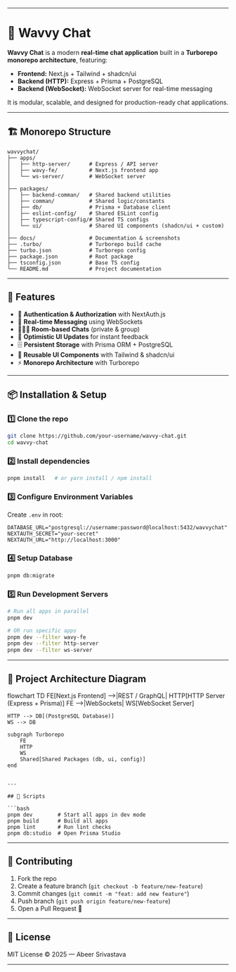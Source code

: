 

---

# 🌊 Wavvy Chat

**Wavvy Chat** is a modern **real-time chat application** built in a **Turborepo monorepo architecture**, featuring:

* **Frontend:** Next.js + Tailwind + shadcn/ui
* **Backend (HTTP):** Express + Prisma + PostgreSQL
* **Backend (WebSocket):** WebSocket server for real-time messaging

It is modular, scalable, and designed for production-ready chat applications.

---

## 🏗️ Monorepo Structure

```
wavvychat/
├── apps/
│   ├── http-server/      # Express / API server
│   ├── wavy-fe/          # Next.js frontend app
│   └── ws-server/        # WebSocket server
│
├── packages/
│   ├── backend-comman/   # Shared backend utilities
│   ├── comman/           # Shared logic/constants
│   ├── db/               # Prisma + Database client
│   ├── eslint-config/    # Shared ESLint config
│   ├── typescript-config/# Shared TS configs
│   └── ui/               # Shared UI components (shadcn/ui + custom)
│
├── docs/                 # Documentation & screenshots
├── .turbo/               # Turborepo build cache
├── turbo.json            # Turborepo config
├── package.json          # Root package
├── tsconfig.json         # Base TS config
└── README.md             # Project documentation
```

---

## 🚀 Features

* 🔐 **Authentication & Authorization** with NextAuth.js
* 💬 **Real-time Messaging** using WebSockets
* 🧑‍🤝‍🧑 **Room-based Chats** (private & group)
* 📨 **Optimistic UI Updates** for instant feedback
* 🗄️ **Persistent Storage** with Prisma ORM + PostgreSQL
* 🎨 **Reusable UI Components** with Tailwind & shadcn/ui
* ⚡ **Monorepo Architecture** with Turborepo

---

## 📦 Installation & Setup

### 1️⃣ Clone the repo

```bash
git clone https://github.com/your-username/wavvy-chat.git
cd wavvy-chat
```

### 2️⃣ Install dependencies

```bash
pnpm install   # or yarn install / npm install
```

### 3️⃣ Configure Environment Variables

Create `.env` in root:

```env
DATABASE_URL="postgresql://username:password@localhost:5432/wavvychat"
NEXTAUTH_SECRET="your-secret"
NEXTAUTH_URL="http://localhost:3000"
```

### 4️⃣ Setup Database

```bash
pnpm db:migrate
```

### 5️⃣ Run Development Servers

```bash
# Run all apps in parallel
pnpm dev

# OR run specific apps
pnpm dev --filter wavy-fe
pnpm dev --filter http-server
pnpm dev --filter ws-server
```

---

## 📁 Project Architecture Diagram

flowchart TD
    FE[Next.js Frontend] -->|REST / GraphQL| HTTP[HTTP Server (Express + Prisma)]
    FE -->|WebSockets| WS[WebSocket Server]

    HTTP --> DB[(PostgreSQL Database)]
    WS --> DB

    subgraph Turborepo
        FE
        HTTP
        WS
        Shared[Shared Packages (db, ui, config)]
    end
```

---

## 🧪 Scripts

```bash
pnpm dev        # Start all apps in dev mode
pnpm build      # Build all apps
pnpm lint       # Run lint checks
pnpm db:studio  # Open Prisma Studio
```

---

## 🤝 Contributing

1. Fork the repo
2. Create a feature branch (`git checkout -b feature/new-feature`)
3. Commit changes (`git commit -m "feat: add new feature"`)
4. Push branch (`git push origin feature/new-feature`)
5. Open a Pull Request 🚀

---

## 📜 License

MIT License © 2025 — Abeer Srivastava

---
